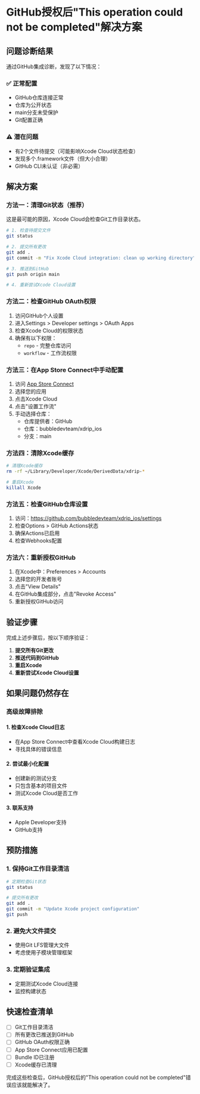 # GitHub授权后"This operation could not be completed"解决方案

## 问题诊断结果
通过GitHub集成诊断，发现了以下情况：

### ✅ 正常配置
- GitHub仓库连接正常
- 仓库为公开状态
- main分支未受保护
- Git配置正确

### ⚠️ 潜在问题
- 有2个文件待提交（可能影响Xcode Cloud状态检查）
- 发现多个.framework文件（但大小合理）
- GitHub CLI未认证（非必需）

## 解决方案

### 方法一：清理Git状态（推荐）
这是最可能的原因，Xcode Cloud会检查Git工作目录状态。

```bash
# 1. 检查待提交文件
git status

# 2. 提交所有更改
git add .
git commit -m "Fix Xcode Cloud integration: clean up working directory"

# 3. 推送到GitHub
git push origin main

# 4. 重新尝试Xcode Cloud设置
```

### 方法二：检查GitHub OAuth权限
1. 访问GitHub个人设置
2. 进入Settings > Developer settings > OAuth Apps
3. 检查Xcode Cloud的权限状态
4. 确保有以下权限：
   - `repo` - 完整仓库访问
   - `workflow` - 工作流权限

### 方法三：在App Store Connect中手动配置
1. 访问 [App Store Connect](https://appstoreconnect.apple.com)
2. 选择您的应用
3. 点击Xcode Cloud
4. 点击"设置工作流"
5. 手动选择仓库：
   - 仓库提供者：GitHub
   - 仓库：bubbledevteam/xdrip_ios
   - 分支：main

### 方法四：清除Xcode缓存
```bash
# 清理Xcode缓存
rm -rf ~/Library/Developer/Xcode/DerivedData/xdrip-*

# 重启Xcode
killall Xcode
```

### 方法五：检查GitHub仓库设置
1. 访问：https://github.com/bubbledevteam/xdrip_ios/settings
2. 检查Options > GitHub Actions状态
3. 确保Actions已启用
4. 检查Webhooks配置

### 方法六：重新授权GitHub
1. 在Xcode中：Preferences > Accounts
2. 选择您的开发者账号
3. 点击"View Details"
4. 在GitHub集成部分，点击"Revoke Access"
5. 重新授权GitHub访问

## 验证步骤

完成上述步骤后，按以下顺序验证：

1. **提交所有Git更改**
2. **推送代码到GitHub**
3. **重启Xcode**
4. **重新尝试Xcode Cloud设置**

## 如果问题仍然存在

### 高级故障排除

#### 1. 检查Xcode Cloud日志
- 在App Store Connect中查看Xcode Cloud构建日志
- 寻找具体的错误信息

#### 2. 尝试最小化配置
- 创建新的测试分支
- 只包含基本的项目文件
- 测试Xcode Cloud是否工作

#### 3. 联系支持
- Apple Developer支持
- GitHub支持

## 预防措施

### 1. 保持Git工作目录清洁
```bash
# 定期检查Git状态
git status

# 提交所有更改
git add .
git commit -m "Update Xcode project configuration"
git push
```

### 2. 避免大文件提交
- 使用Git LFS管理大文件
- 考虑使用子模块管理框架

### 3. 定期验证集成
- 定期测试Xcode Cloud连接
- 监控构建状态

## 快速检查清单

- [ ] Git工作目录清洁
- [ ] 所有更改已推送到GitHub
- [ ] GitHub OAuth权限正确
- [ ] App Store Connect应用已配置
- [ ] Bundle ID已注册
- [ ] Xcode缓存已清理

完成这些检查后，GitHub授权后的"This operation could not be completed"错误应该就能解决了。
